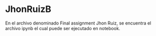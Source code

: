 # JhonRuizB

En el archivo denominado  Final assignment Jhon Ruiz, se encuentra el archivo ipynb el cual puede ser ejecutado en notebook.

